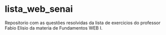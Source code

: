 # lista_web_senai

Repositorio com as questões resolvidas da lista de exercicios do professor Fabio Elisio da materia de Fundamentos WEB I.
